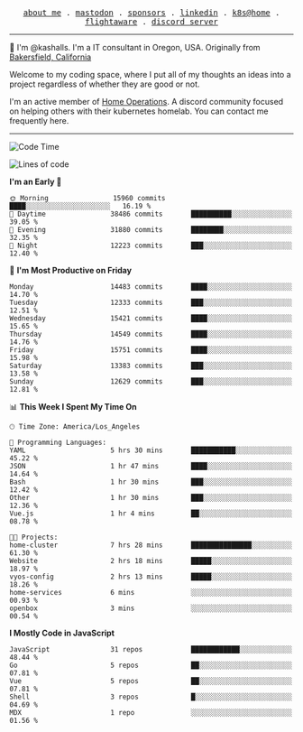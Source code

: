 <p align="center">
  <samp>
    <a href="https://jordanjones.org/">about me</a> .
    <a rel="me" href="https://mastodon.social/@kashall">mastodon</a> .
    <a href="https://github.com/sponsors/kashalls">sponsors</a> .
    <a href="https://linkedin.com/in/jordpjones">linkedin</a> .
    <a href="https://github.com/kashalls/home-cluster">k8s@home</a> .
    <a href="https://flightaware.com/adsb/stats/user/kashalls">flightaware</a> .
    <a href="https://discord.gg/V2WrCfqba9">discord server</a>
  </samp>
</p>

----------------------------------------------------------------

:wave: I'm @kashalls. I'm a IT consultant in Oregon, USA. Originally from [Bakersfield, California](https://maps.app.goo.gl/QQMtywTWghpXB6Tu6)

Welcome to my coding space, where I put all of my thoughts an ideas into a project regardless of whether they are good or not.

I'm an active member of [Home Operations](https://discord.gg/home-operations). A discord community focused on helping others with their kubernetes homelab. You can contact me frequently here.

----------------------------------------------------------------
<!--START_SECTION:waka-->
![Code Time](http://img.shields.io/badge/Code%20Time-1%2C953%20hrs%2011%20mins-blue)

![Lines of code](https://img.shields.io/badge/From%20Hello%20World%20I%27ve%20Written-12.7%20million%20lines%20of%20code-blue)

**I'm an Early 🐤** 

```text
🌞 Morning                15960 commits       ████░░░░░░░░░░░░░░░░░░░░░   16.19 % 
🌆 Daytime                38486 commits       ██████████░░░░░░░░░░░░░░░   39.05 % 
🌃 Evening                31880 commits       ████████░░░░░░░░░░░░░░░░░   32.35 % 
🌙 Night                  12223 commits       ███░░░░░░░░░░░░░░░░░░░░░░   12.40 % 
```
📅 **I'm Most Productive on Friday** 

```text
Monday                   14483 commits       ████░░░░░░░░░░░░░░░░░░░░░   14.70 % 
Tuesday                  12333 commits       ███░░░░░░░░░░░░░░░░░░░░░░   12.51 % 
Wednesday                15421 commits       ████░░░░░░░░░░░░░░░░░░░░░   15.65 % 
Thursday                 14549 commits       ████░░░░░░░░░░░░░░░░░░░░░   14.76 % 
Friday                   15751 commits       ████░░░░░░░░░░░░░░░░░░░░░   15.98 % 
Saturday                 13383 commits       ███░░░░░░░░░░░░░░░░░░░░░░   13.58 % 
Sunday                   12629 commits       ███░░░░░░░░░░░░░░░░░░░░░░   12.81 % 
```


📊 **This Week I Spent My Time On** 

```text
🕑︎ Time Zone: America/Los_Angeles

💬 Programming Languages: 
YAML                     5 hrs 30 mins       ███████████░░░░░░░░░░░░░░   45.22 % 
JSON                     1 hr 47 mins        ████░░░░░░░░░░░░░░░░░░░░░   14.64 % 
Bash                     1 hr 30 mins        ███░░░░░░░░░░░░░░░░░░░░░░   12.42 % 
Other                    1 hr 30 mins        ███░░░░░░░░░░░░░░░░░░░░░░   12.36 % 
Vue.js                   1 hr 4 mins         ██░░░░░░░░░░░░░░░░░░░░░░░   08.78 % 

🐱‍💻 Projects: 
home-cluster             7 hrs 28 mins       ███████████████░░░░░░░░░░   61.30 % 
Website                  2 hrs 18 mins       █████░░░░░░░░░░░░░░░░░░░░   18.97 % 
vyos-config              2 hrs 13 mins       █████░░░░░░░░░░░░░░░░░░░░   18.26 % 
home-services            6 mins              ░░░░░░░░░░░░░░░░░░░░░░░░░   00.93 % 
openbox                  3 mins              ░░░░░░░░░░░░░░░░░░░░░░░░░   00.54 % 
```

**I Mostly Code in JavaScript** 

```text
JavaScript               31 repos            ████████████░░░░░░░░░░░░░   48.44 % 
Go                       5 repos             ██░░░░░░░░░░░░░░░░░░░░░░░   07.81 % 
Vue                      5 repos             ██░░░░░░░░░░░░░░░░░░░░░░░   07.81 % 
Shell                    3 repos             █░░░░░░░░░░░░░░░░░░░░░░░░   04.69 % 
MDX                      1 repo              ░░░░░░░░░░░░░░░░░░░░░░░░░   01.56 % 
```




<!--END_SECTION:waka-->